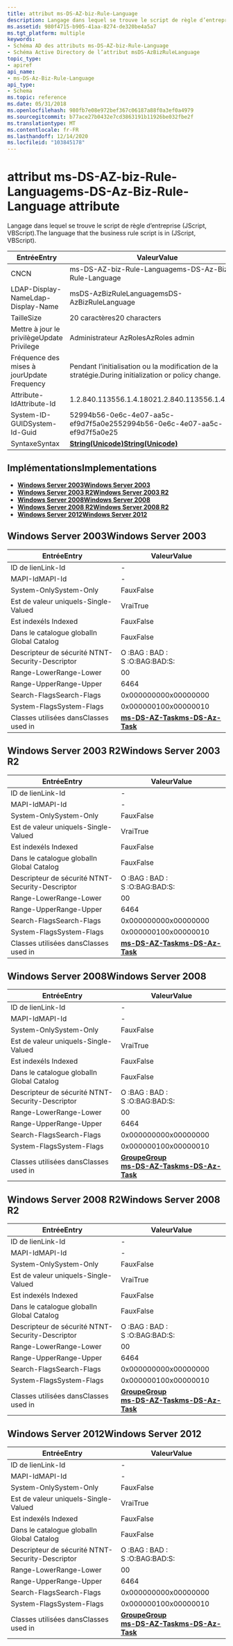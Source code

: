 ```yaml
---
title: attribut ms-DS-AZ-biz-Rule-Language
description: Langage dans lequel se trouve le script de règle d’entreprise (JScript, VBScript).
ms.assetid: 980f4715-b905-41aa-8274-de320be4a5a7
ms.tgt_platform: multiple
keywords:
- Schéma AD des attributs ms-DS-AZ-biz-Rule-Language
- Schéma Active Directory de l’attribut msDS-AzBizRuleLanguage
topic_type:
- apiref
api_name:
- ms-DS-Az-Biz-Rule-Language
api_type:
- Schema
ms.topic: reference
ms.date: 05/31/2018
ms.openlocfilehash: 980fb7e08e972bef367c06187a88f0a3ef0a4979
ms.sourcegitcommit: b77ace27b0432e7cd3863191b11926be032fbe2f
ms.translationtype: MT
ms.contentlocale: fr-FR
ms.lasthandoff: 12/14/2020
ms.locfileid: "103845178"
---
```

# <a name="ms-ds-az-biz-rule-language-attribute"></a><span data-ttu-id="9b0a6-105">attribut ms-DS-AZ-biz-Rule-Language</span><span class="sxs-lookup"><span data-stu-id="9b0a6-105">ms-DS-Az-Biz-Rule-Language attribute</span></span>

<span data-ttu-id="9b0a6-106">Langage dans lequel se trouve le script de règle d’entreprise (JScript, VBScript).</span><span class="sxs-lookup"><span data-stu-id="9b0a6-106">The language that the business rule script is in (JScript, VBScript).</span></span>



| <span data-ttu-id="9b0a6-107">Entrée</span><span class="sxs-lookup"><span data-stu-id="9b0a6-107">Entry</span></span> | <span data-ttu-id="9b0a6-108">Valeur</span><span class="sxs-lookup"><span data-stu-id="9b0a6-108">Value</span></span> |
|-------------------|---------------------------------------------|
| <span data-ttu-id="9b0a6-109">CN</span><span class="sxs-lookup"><span data-stu-id="9b0a6-109">CN</span></span>                | <span data-ttu-id="9b0a6-110">ms-DS-AZ-biz-Rule-Language</span><span class="sxs-lookup"><span data-stu-id="9b0a6-110">ms-DS-Az-Biz-Rule-Language</span></span>                  |
| <span data-ttu-id="9b0a6-111">LDAP-Display-Name</span><span class="sxs-lookup"><span data-stu-id="9b0a6-111">Ldap-Display-Name</span></span> | <span data-ttu-id="9b0a6-112">msDS-AzBizRuleLanguage</span><span class="sxs-lookup"><span data-stu-id="9b0a6-112">msDS-AzBizRuleLanguage</span></span>                      |
| <span data-ttu-id="9b0a6-113">Taille</span><span class="sxs-lookup"><span data-stu-id="9b0a6-113">Size</span></span>              | <span data-ttu-id="9b0a6-114">20 caractères</span><span class="sxs-lookup"><span data-stu-id="9b0a6-114">20 characters</span></span>                               |
| <span data-ttu-id="9b0a6-115">Mettre à jour le privilège</span><span class="sxs-lookup"><span data-stu-id="9b0a6-115">Update Privilege</span></span>  | <span data-ttu-id="9b0a6-116">Administrateur AzRoles</span><span class="sxs-lookup"><span data-stu-id="9b0a6-116">AzRoles admin</span></span>                               |
| <span data-ttu-id="9b0a6-117">Fréquence des mises à jour</span><span class="sxs-lookup"><span data-stu-id="9b0a6-117">Update Frequency</span></span>  | <span data-ttu-id="9b0a6-118">Pendant l’initialisation ou la modification de la stratégie.</span><span class="sxs-lookup"><span data-stu-id="9b0a6-118">During initialization or policy change.</span></span>     |
| <span data-ttu-id="9b0a6-119">Attribute-Id</span><span class="sxs-lookup"><span data-stu-id="9b0a6-119">Attribute-Id</span></span>      | <span data-ttu-id="9b0a6-120">1.2.840.113556.1.4.1802</span><span class="sxs-lookup"><span data-stu-id="9b0a6-120">1.2.840.113556.1.4.1802</span></span>                     |
| <span data-ttu-id="9b0a6-121">System-ID-GUID</span><span class="sxs-lookup"><span data-stu-id="9b0a6-121">System-Id-Guid</span></span>    | <span data-ttu-id="9b0a6-122">52994b56-0e6c-4e07-aa5c-ef9d7f5a0e25</span><span class="sxs-lookup"><span data-stu-id="9b0a6-122">52994b56-0e6c-4e07-aa5c-ef9d7f5a0e25</span></span>        |
| <span data-ttu-id="9b0a6-123">Syntaxe</span><span class="sxs-lookup"><span data-stu-id="9b0a6-123">Syntax</span></span>            | [<span data-ttu-id="9b0a6-124">**String(Unicode)**</span><span class="sxs-lookup"><span data-stu-id="9b0a6-124">**String(Unicode)**</span></span>](s-string-unicode.md) |



## <a name="implementations"></a><span data-ttu-id="9b0a6-125">Implémentations</span><span class="sxs-lookup"><span data-stu-id="9b0a6-125">Implementations</span></span>

-   [<span data-ttu-id="9b0a6-126">**Windows Server 2003**</span><span class="sxs-lookup"><span data-stu-id="9b0a6-126">**Windows Server 2003**</span></span>](#windows-server-2003)
-   [<span data-ttu-id="9b0a6-127">**Windows Server 2003 R2**</span><span class="sxs-lookup"><span data-stu-id="9b0a6-127">**Windows Server 2003 R2**</span></span>](#windows-server-2003-r2)
-   [<span data-ttu-id="9b0a6-128">**Windows Server 2008**</span><span class="sxs-lookup"><span data-stu-id="9b0a6-128">**Windows Server 2008**</span></span>](#windows-server-2008)
-   [<span data-ttu-id="9b0a6-129">**Windows Server 2008 R2**</span><span class="sxs-lookup"><span data-stu-id="9b0a6-129">**Windows Server 2008 R2**</span></span>](#windows-server-2008-r2)
-   [<span data-ttu-id="9b0a6-130">**Windows Server 2012**</span><span class="sxs-lookup"><span data-stu-id="9b0a6-130">**Windows Server 2012**</span></span>](#windows-server-2012)

## <a name="windows-server-2003"></a><span data-ttu-id="9b0a6-131">Windows Server 2003</span><span class="sxs-lookup"><span data-stu-id="9b0a6-131">Windows Server 2003</span></span>



| <span data-ttu-id="9b0a6-132">Entrée</span><span class="sxs-lookup"><span data-stu-id="9b0a6-132">Entry</span></span> | <span data-ttu-id="9b0a6-133">Valeur</span><span class="sxs-lookup"><span data-stu-id="9b0a6-133">Value</span></span> |
|------------------------|---------------------------------------------------|
| <span data-ttu-id="9b0a6-134">ID de lien</span><span class="sxs-lookup"><span data-stu-id="9b0a6-134">Link-Id</span></span>                | \-                                                |
| <span data-ttu-id="9b0a6-135">MAPI-Id</span><span class="sxs-lookup"><span data-stu-id="9b0a6-135">MAPI-Id</span></span>                | \-                                                |
| <span data-ttu-id="9b0a6-136">System-Only</span><span class="sxs-lookup"><span data-stu-id="9b0a6-136">System-Only</span></span>            | <span data-ttu-id="9b0a6-137">Faux</span><span class="sxs-lookup"><span data-stu-id="9b0a6-137">False</span></span>                                             |
| <span data-ttu-id="9b0a6-138">Est de valeur unique</span><span class="sxs-lookup"><span data-stu-id="9b0a6-138">Is-Single-Valued</span></span>       | <span data-ttu-id="9b0a6-139">Vrai</span><span class="sxs-lookup"><span data-stu-id="9b0a6-139">True</span></span>                                              |
| <span data-ttu-id="9b0a6-140">Est indexé</span><span class="sxs-lookup"><span data-stu-id="9b0a6-140">Is Indexed</span></span>             | <span data-ttu-id="9b0a6-141">Faux</span><span class="sxs-lookup"><span data-stu-id="9b0a6-141">False</span></span>                                             |
| <span data-ttu-id="9b0a6-142">Dans le catalogue global</span><span class="sxs-lookup"><span data-stu-id="9b0a6-142">In Global Catalog</span></span>      | <span data-ttu-id="9b0a6-143">Faux</span><span class="sxs-lookup"><span data-stu-id="9b0a6-143">False</span></span>                                             |
| <span data-ttu-id="9b0a6-144">Descripteur de sécurité NT</span><span class="sxs-lookup"><span data-stu-id="9b0a6-144">NT-Security-Descriptor</span></span> | <span data-ttu-id="9b0a6-145">O :BAG : BAD : S :</span><span class="sxs-lookup"><span data-stu-id="9b0a6-145">O:BAG:BAD:S:</span></span>                                      |
| <span data-ttu-id="9b0a6-146">Range-Lower</span><span class="sxs-lookup"><span data-stu-id="9b0a6-146">Range-Lower</span></span>            | <span data-ttu-id="9b0a6-147">0</span><span class="sxs-lookup"><span data-stu-id="9b0a6-147">0</span></span>                                                 |
| <span data-ttu-id="9b0a6-148">Range-Upper</span><span class="sxs-lookup"><span data-stu-id="9b0a6-148">Range-Upper</span></span>            | <span data-ttu-id="9b0a6-149">64</span><span class="sxs-lookup"><span data-stu-id="9b0a6-149">64</span></span>                                                |
| <span data-ttu-id="9b0a6-150">Search-Flags</span><span class="sxs-lookup"><span data-stu-id="9b0a6-150">Search-Flags</span></span>           | <span data-ttu-id="9b0a6-151">0x00000000</span><span class="sxs-lookup"><span data-stu-id="9b0a6-151">0x00000000</span></span>                                        |
| <span data-ttu-id="9b0a6-152">System-Flags</span><span class="sxs-lookup"><span data-stu-id="9b0a6-152">System-Flags</span></span>           | <span data-ttu-id="9b0a6-153">0x00000010</span><span class="sxs-lookup"><span data-stu-id="9b0a6-153">0x00000010</span></span>                                        |
| <span data-ttu-id="9b0a6-154">Classes utilisées dans</span><span class="sxs-lookup"><span data-stu-id="9b0a6-154">Classes used in</span></span>        | [<span data-ttu-id="9b0a6-155">**ms-DS-AZ-Task**</span><span class="sxs-lookup"><span data-stu-id="9b0a6-155">**ms-DS-Az-Task**</span></span>](c-msds-aztask.md)<br/> |



## <a name="windows-server-2003-r2"></a><span data-ttu-id="9b0a6-156">Windows Server 2003 R2</span><span class="sxs-lookup"><span data-stu-id="9b0a6-156">Windows Server 2003 R2</span></span>



| <span data-ttu-id="9b0a6-157">Entrée</span><span class="sxs-lookup"><span data-stu-id="9b0a6-157">Entry</span></span> | <span data-ttu-id="9b0a6-158">Valeur</span><span class="sxs-lookup"><span data-stu-id="9b0a6-158">Value</span></span> |
|------------------------|---------------------------------------------------|
| <span data-ttu-id="9b0a6-159">ID de lien</span><span class="sxs-lookup"><span data-stu-id="9b0a6-159">Link-Id</span></span>                | \-                                                |
| <span data-ttu-id="9b0a6-160">MAPI-Id</span><span class="sxs-lookup"><span data-stu-id="9b0a6-160">MAPI-Id</span></span>                | \-                                                |
| <span data-ttu-id="9b0a6-161">System-Only</span><span class="sxs-lookup"><span data-stu-id="9b0a6-161">System-Only</span></span>            | <span data-ttu-id="9b0a6-162">Faux</span><span class="sxs-lookup"><span data-stu-id="9b0a6-162">False</span></span>                                             |
| <span data-ttu-id="9b0a6-163">Est de valeur unique</span><span class="sxs-lookup"><span data-stu-id="9b0a6-163">Is-Single-Valued</span></span>       | <span data-ttu-id="9b0a6-164">Vrai</span><span class="sxs-lookup"><span data-stu-id="9b0a6-164">True</span></span>                                              |
| <span data-ttu-id="9b0a6-165">Est indexé</span><span class="sxs-lookup"><span data-stu-id="9b0a6-165">Is Indexed</span></span>             | <span data-ttu-id="9b0a6-166">Faux</span><span class="sxs-lookup"><span data-stu-id="9b0a6-166">False</span></span>                                             |
| <span data-ttu-id="9b0a6-167">Dans le catalogue global</span><span class="sxs-lookup"><span data-stu-id="9b0a6-167">In Global Catalog</span></span>      | <span data-ttu-id="9b0a6-168">Faux</span><span class="sxs-lookup"><span data-stu-id="9b0a6-168">False</span></span>                                             |
| <span data-ttu-id="9b0a6-169">Descripteur de sécurité NT</span><span class="sxs-lookup"><span data-stu-id="9b0a6-169">NT-Security-Descriptor</span></span> | <span data-ttu-id="9b0a6-170">O :BAG : BAD : S :</span><span class="sxs-lookup"><span data-stu-id="9b0a6-170">O:BAG:BAD:S:</span></span>                                      |
| <span data-ttu-id="9b0a6-171">Range-Lower</span><span class="sxs-lookup"><span data-stu-id="9b0a6-171">Range-Lower</span></span>            | <span data-ttu-id="9b0a6-172">0</span><span class="sxs-lookup"><span data-stu-id="9b0a6-172">0</span></span>                                                 |
| <span data-ttu-id="9b0a6-173">Range-Upper</span><span class="sxs-lookup"><span data-stu-id="9b0a6-173">Range-Upper</span></span>            | <span data-ttu-id="9b0a6-174">64</span><span class="sxs-lookup"><span data-stu-id="9b0a6-174">64</span></span>                                                |
| <span data-ttu-id="9b0a6-175">Search-Flags</span><span class="sxs-lookup"><span data-stu-id="9b0a6-175">Search-Flags</span></span>           | <span data-ttu-id="9b0a6-176">0x00000000</span><span class="sxs-lookup"><span data-stu-id="9b0a6-176">0x00000000</span></span>                                        |
| <span data-ttu-id="9b0a6-177">System-Flags</span><span class="sxs-lookup"><span data-stu-id="9b0a6-177">System-Flags</span></span>           | <span data-ttu-id="9b0a6-178">0x00000010</span><span class="sxs-lookup"><span data-stu-id="9b0a6-178">0x00000010</span></span>                                        |
| <span data-ttu-id="9b0a6-179">Classes utilisées dans</span><span class="sxs-lookup"><span data-stu-id="9b0a6-179">Classes used in</span></span>        | [<span data-ttu-id="9b0a6-180">**ms-DS-AZ-Task**</span><span class="sxs-lookup"><span data-stu-id="9b0a6-180">**ms-DS-Az-Task**</span></span>](c-msds-aztask.md)<br/> |



## <a name="windows-server-2008"></a><span data-ttu-id="9b0a6-181">Windows Server 2008</span><span class="sxs-lookup"><span data-stu-id="9b0a6-181">Windows Server 2008</span></span>



| <span data-ttu-id="9b0a6-182">Entrée</span><span class="sxs-lookup"><span data-stu-id="9b0a6-182">Entry</span></span> | <span data-ttu-id="9b0a6-183">Valeur</span><span class="sxs-lookup"><span data-stu-id="9b0a6-183">Value</span></span> |
|------------------------|---------------------------------------------------------------------------------------|
| <span data-ttu-id="9b0a6-184">ID de lien</span><span class="sxs-lookup"><span data-stu-id="9b0a6-184">Link-Id</span></span>                | \-                                                                                    |
| <span data-ttu-id="9b0a6-185">MAPI-Id</span><span class="sxs-lookup"><span data-stu-id="9b0a6-185">MAPI-Id</span></span>                | \-                                                                                    |
| <span data-ttu-id="9b0a6-186">System-Only</span><span class="sxs-lookup"><span data-stu-id="9b0a6-186">System-Only</span></span>            | <span data-ttu-id="9b0a6-187">Faux</span><span class="sxs-lookup"><span data-stu-id="9b0a6-187">False</span></span>                                                                                 |
| <span data-ttu-id="9b0a6-188">Est de valeur unique</span><span class="sxs-lookup"><span data-stu-id="9b0a6-188">Is-Single-Valued</span></span>       | <span data-ttu-id="9b0a6-189">Vrai</span><span class="sxs-lookup"><span data-stu-id="9b0a6-189">True</span></span>                                                                                  |
| <span data-ttu-id="9b0a6-190">Est indexé</span><span class="sxs-lookup"><span data-stu-id="9b0a6-190">Is Indexed</span></span>             | <span data-ttu-id="9b0a6-191">Faux</span><span class="sxs-lookup"><span data-stu-id="9b0a6-191">False</span></span>                                                                                 |
| <span data-ttu-id="9b0a6-192">Dans le catalogue global</span><span class="sxs-lookup"><span data-stu-id="9b0a6-192">In Global Catalog</span></span>      | <span data-ttu-id="9b0a6-193">Faux</span><span class="sxs-lookup"><span data-stu-id="9b0a6-193">False</span></span>                                                                                 |
| <span data-ttu-id="9b0a6-194">Descripteur de sécurité NT</span><span class="sxs-lookup"><span data-stu-id="9b0a6-194">NT-Security-Descriptor</span></span> | <span data-ttu-id="9b0a6-195">O :BAG : BAD : S :</span><span class="sxs-lookup"><span data-stu-id="9b0a6-195">O:BAG:BAD:S:</span></span>                                                                          |
| <span data-ttu-id="9b0a6-196">Range-Lower</span><span class="sxs-lookup"><span data-stu-id="9b0a6-196">Range-Lower</span></span>            | <span data-ttu-id="9b0a6-197">0</span><span class="sxs-lookup"><span data-stu-id="9b0a6-197">0</span></span>                                                                                     |
| <span data-ttu-id="9b0a6-198">Range-Upper</span><span class="sxs-lookup"><span data-stu-id="9b0a6-198">Range-Upper</span></span>            | <span data-ttu-id="9b0a6-199">64</span><span class="sxs-lookup"><span data-stu-id="9b0a6-199">64</span></span>                                                                                    |
| <span data-ttu-id="9b0a6-200">Search-Flags</span><span class="sxs-lookup"><span data-stu-id="9b0a6-200">Search-Flags</span></span>           | <span data-ttu-id="9b0a6-201">0x00000000</span><span class="sxs-lookup"><span data-stu-id="9b0a6-201">0x00000000</span></span>                                                                            |
| <span data-ttu-id="9b0a6-202">System-Flags</span><span class="sxs-lookup"><span data-stu-id="9b0a6-202">System-Flags</span></span>           | <span data-ttu-id="9b0a6-203">0x00000010</span><span class="sxs-lookup"><span data-stu-id="9b0a6-203">0x00000010</span></span>                                                                            |
| <span data-ttu-id="9b0a6-204">Classes utilisées dans</span><span class="sxs-lookup"><span data-stu-id="9b0a6-204">Classes used in</span></span>        | [<span data-ttu-id="9b0a6-205">**Groupe**</span><span class="sxs-lookup"><span data-stu-id="9b0a6-205">**Group**</span></span>](c-group.md)<br/> [<span data-ttu-id="9b0a6-206">**ms-DS-AZ-Task**</span><span class="sxs-lookup"><span data-stu-id="9b0a6-206">**ms-DS-Az-Task**</span></span>](c-msds-aztask.md)<br/> |



## <a name="windows-server-2008-r2"></a><span data-ttu-id="9b0a6-207">Windows Server 2008 R2</span><span class="sxs-lookup"><span data-stu-id="9b0a6-207">Windows Server 2008 R2</span></span>



| <span data-ttu-id="9b0a6-208">Entrée</span><span class="sxs-lookup"><span data-stu-id="9b0a6-208">Entry</span></span> | <span data-ttu-id="9b0a6-209">Valeur</span><span class="sxs-lookup"><span data-stu-id="9b0a6-209">Value</span></span> |
|------------------------|---------------------------------------------------------------------------------------|
| <span data-ttu-id="9b0a6-210">ID de lien</span><span class="sxs-lookup"><span data-stu-id="9b0a6-210">Link-Id</span></span>                | \-                                                                                    |
| <span data-ttu-id="9b0a6-211">MAPI-Id</span><span class="sxs-lookup"><span data-stu-id="9b0a6-211">MAPI-Id</span></span>                | \-                                                                                    |
| <span data-ttu-id="9b0a6-212">System-Only</span><span class="sxs-lookup"><span data-stu-id="9b0a6-212">System-Only</span></span>            | <span data-ttu-id="9b0a6-213">Faux</span><span class="sxs-lookup"><span data-stu-id="9b0a6-213">False</span></span>                                                                                 |
| <span data-ttu-id="9b0a6-214">Est de valeur unique</span><span class="sxs-lookup"><span data-stu-id="9b0a6-214">Is-Single-Valued</span></span>       | <span data-ttu-id="9b0a6-215">Vrai</span><span class="sxs-lookup"><span data-stu-id="9b0a6-215">True</span></span>                                                                                  |
| <span data-ttu-id="9b0a6-216">Est indexé</span><span class="sxs-lookup"><span data-stu-id="9b0a6-216">Is Indexed</span></span>             | <span data-ttu-id="9b0a6-217">Faux</span><span class="sxs-lookup"><span data-stu-id="9b0a6-217">False</span></span>                                                                                 |
| <span data-ttu-id="9b0a6-218">Dans le catalogue global</span><span class="sxs-lookup"><span data-stu-id="9b0a6-218">In Global Catalog</span></span>      | <span data-ttu-id="9b0a6-219">Faux</span><span class="sxs-lookup"><span data-stu-id="9b0a6-219">False</span></span>                                                                                 |
| <span data-ttu-id="9b0a6-220">Descripteur de sécurité NT</span><span class="sxs-lookup"><span data-stu-id="9b0a6-220">NT-Security-Descriptor</span></span> | <span data-ttu-id="9b0a6-221">O :BAG : BAD : S :</span><span class="sxs-lookup"><span data-stu-id="9b0a6-221">O:BAG:BAD:S:</span></span>                                                                          |
| <span data-ttu-id="9b0a6-222">Range-Lower</span><span class="sxs-lookup"><span data-stu-id="9b0a6-222">Range-Lower</span></span>            | <span data-ttu-id="9b0a6-223">0</span><span class="sxs-lookup"><span data-stu-id="9b0a6-223">0</span></span>                                                                                     |
| <span data-ttu-id="9b0a6-224">Range-Upper</span><span class="sxs-lookup"><span data-stu-id="9b0a6-224">Range-Upper</span></span>            | <span data-ttu-id="9b0a6-225">64</span><span class="sxs-lookup"><span data-stu-id="9b0a6-225">64</span></span>                                                                                    |
| <span data-ttu-id="9b0a6-226">Search-Flags</span><span class="sxs-lookup"><span data-stu-id="9b0a6-226">Search-Flags</span></span>           | <span data-ttu-id="9b0a6-227">0x00000000</span><span class="sxs-lookup"><span data-stu-id="9b0a6-227">0x00000000</span></span>                                                                            |
| <span data-ttu-id="9b0a6-228">System-Flags</span><span class="sxs-lookup"><span data-stu-id="9b0a6-228">System-Flags</span></span>           | <span data-ttu-id="9b0a6-229">0x00000010</span><span class="sxs-lookup"><span data-stu-id="9b0a6-229">0x00000010</span></span>                                                                            |
| <span data-ttu-id="9b0a6-230">Classes utilisées dans</span><span class="sxs-lookup"><span data-stu-id="9b0a6-230">Classes used in</span></span>        | [<span data-ttu-id="9b0a6-231">**Groupe**</span><span class="sxs-lookup"><span data-stu-id="9b0a6-231">**Group**</span></span>](c-group.md)<br/> [<span data-ttu-id="9b0a6-232">**ms-DS-AZ-Task**</span><span class="sxs-lookup"><span data-stu-id="9b0a6-232">**ms-DS-Az-Task**</span></span>](c-msds-aztask.md)<br/> |



## <a name="windows-server-2012"></a><span data-ttu-id="9b0a6-233">Windows Server 2012</span><span class="sxs-lookup"><span data-stu-id="9b0a6-233">Windows Server 2012</span></span>



| <span data-ttu-id="9b0a6-234">Entrée</span><span class="sxs-lookup"><span data-stu-id="9b0a6-234">Entry</span></span> | <span data-ttu-id="9b0a6-235">Valeur</span><span class="sxs-lookup"><span data-stu-id="9b0a6-235">Value</span></span> |
|------------------------|---------------------------------------------------------------------------------------|
| <span data-ttu-id="9b0a6-236">ID de lien</span><span class="sxs-lookup"><span data-stu-id="9b0a6-236">Link-Id</span></span>                | \-                                                                                    |
| <span data-ttu-id="9b0a6-237">MAPI-Id</span><span class="sxs-lookup"><span data-stu-id="9b0a6-237">MAPI-Id</span></span>                | \-                                                                                    |
| <span data-ttu-id="9b0a6-238">System-Only</span><span class="sxs-lookup"><span data-stu-id="9b0a6-238">System-Only</span></span>            | <span data-ttu-id="9b0a6-239">Faux</span><span class="sxs-lookup"><span data-stu-id="9b0a6-239">False</span></span>                                                                                 |
| <span data-ttu-id="9b0a6-240">Est de valeur unique</span><span class="sxs-lookup"><span data-stu-id="9b0a6-240">Is-Single-Valued</span></span>       | <span data-ttu-id="9b0a6-241">Vrai</span><span class="sxs-lookup"><span data-stu-id="9b0a6-241">True</span></span>                                                                                  |
| <span data-ttu-id="9b0a6-242">Est indexé</span><span class="sxs-lookup"><span data-stu-id="9b0a6-242">Is Indexed</span></span>             | <span data-ttu-id="9b0a6-243">Faux</span><span class="sxs-lookup"><span data-stu-id="9b0a6-243">False</span></span>                                                                                 |
| <span data-ttu-id="9b0a6-244">Dans le catalogue global</span><span class="sxs-lookup"><span data-stu-id="9b0a6-244">In Global Catalog</span></span>      | <span data-ttu-id="9b0a6-245">Faux</span><span class="sxs-lookup"><span data-stu-id="9b0a6-245">False</span></span>                                                                                 |
| <span data-ttu-id="9b0a6-246">Descripteur de sécurité NT</span><span class="sxs-lookup"><span data-stu-id="9b0a6-246">NT-Security-Descriptor</span></span> | <span data-ttu-id="9b0a6-247">O :BAG : BAD : S :</span><span class="sxs-lookup"><span data-stu-id="9b0a6-247">O:BAG:BAD:S:</span></span>                                                                          |
| <span data-ttu-id="9b0a6-248">Range-Lower</span><span class="sxs-lookup"><span data-stu-id="9b0a6-248">Range-Lower</span></span>            | <span data-ttu-id="9b0a6-249">0</span><span class="sxs-lookup"><span data-stu-id="9b0a6-249">0</span></span>                                                                                     |
| <span data-ttu-id="9b0a6-250">Range-Upper</span><span class="sxs-lookup"><span data-stu-id="9b0a6-250">Range-Upper</span></span>            | <span data-ttu-id="9b0a6-251">64</span><span class="sxs-lookup"><span data-stu-id="9b0a6-251">64</span></span>                                                                                    |
| <span data-ttu-id="9b0a6-252">Search-Flags</span><span class="sxs-lookup"><span data-stu-id="9b0a6-252">Search-Flags</span></span>           | <span data-ttu-id="9b0a6-253">0x00000000</span><span class="sxs-lookup"><span data-stu-id="9b0a6-253">0x00000000</span></span>                                                                            |
| <span data-ttu-id="9b0a6-254">System-Flags</span><span class="sxs-lookup"><span data-stu-id="9b0a6-254">System-Flags</span></span>           | <span data-ttu-id="9b0a6-255">0x00000010</span><span class="sxs-lookup"><span data-stu-id="9b0a6-255">0x00000010</span></span>                                                                            |
| <span data-ttu-id="9b0a6-256">Classes utilisées dans</span><span class="sxs-lookup"><span data-stu-id="9b0a6-256">Classes used in</span></span>        | [<span data-ttu-id="9b0a6-257">**Groupe**</span><span class="sxs-lookup"><span data-stu-id="9b0a6-257">**Group**</span></span>](c-group.md)<br/> [<span data-ttu-id="9b0a6-258">**ms-DS-AZ-Task**</span><span class="sxs-lookup"><span data-stu-id="9b0a6-258">**ms-DS-Az-Task**</span></span>](c-msds-aztask.md)<br/> |



 

 





